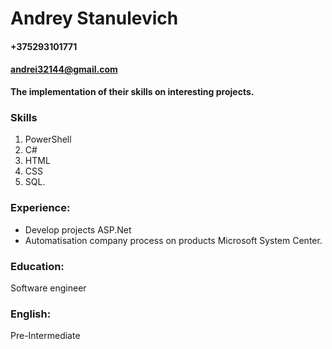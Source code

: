 # Andrey Stanulevich
#### +375293101771
#### andrei32144@gmail.com

**The implementation of their skills on interesting projects.**
### Skills ###
1. PowerShell
2. С#
3. HTML
4. CSS
1. SQL.
### Experience: ###
- Develop projects ASP.Net
- Automatisation company process on products Microsoft System Center.

### Education: ###
Software engineer
### English: ###
Pre-Intermediate
